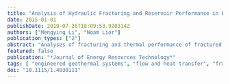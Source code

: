 ```yaml
---
title: "Analysis of Hydraulic Fracturing and Reservoir Performance in Enhanced Geothermal Systems"
date: 2015-01-01
publishDate: 2019-07-26T18:09:53.920314Z
authors: ["Mengying Li", "Noam Lior"]
publication_types: ["2"]
abstract: "Analyses of fracturing and thermal performance of fractured reservoirs in engineered geothermal system (EGS) are extended from a depth of 5 km to 10 km, and models for flow and heat transfer in EGS are improved. Effects of the geofluid flow direction choice, distance between fractures, fracture width, permeability, radius, and number of fractures, on reservoir heat drawdown time are computed. The number of fractures and fracture radius for desired reservoir thermal drawdown rates are recommended. A simplified model for reservoir hydraulic fracturing energy consumption is developed, indicating it to be 51.8-99.6 MJ per m textless sup textgreater 3 textless /sup textgreater  fracture for depths of 5-10 km."
featured: false
publication: "*Journal of Energy Resources Technology*"
tags: [ "engineered geothermal systems", "flow and heat transfer", "fractures for thermal drawdown", "hydraulic fracturing"]
doi: "10.1115/1.4030111"
---
```



